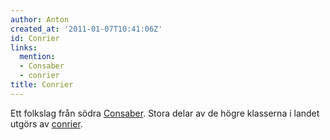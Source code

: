 ```yaml
---
author: Anton
created_at: '2011-01-07T10:41:06Z'
id: Conrier
links:
  mention:
  - Consaber
  - conrier
title: Conrier
---
```


Ett folkslag från södra [Consaber]. Stora delar av de högre klasserna i landet utgörs av [conrier].

  [Consaber]: Consaber
  [conrier]: conrier
